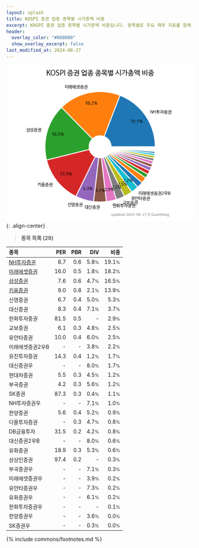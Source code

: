 ```yaml
---
layout: splash
title: KOSPI 증권 업종 종목별 시가총액 비중
excerpt: KOSPI 증권 업종 종목별 시가총액 비중입니다. 종목별로 주요 재무 지표를 함께 표시합니다.
header:
  overlay_color: "#800000"
  show_overlay_excerpt: false
last_modified_at: 2024-08-27
---
```



![KOSPI 증권 업종 종목별 시가총액 비중](/stats/sector/images/kospi_업종_증권_종목.png){: .align-center}


> **종목 목록 (29)**<a id="list"></a>

| **종목** | **PER** | **PBR** | **DIV** | **비중** |
| :------- | ------: | ------: | ------: | -------: |
| [NH투자증권](/005940/) | 8.7 | 0.6 | 5.8<small>%</small> | 19.1<small>%</small> |
| [미래에셋증권](/006800/) | 16.0 | 0.5 | 1.8<small>%</small> | 18.2<small>%</small> |
| [삼성증권](/016360/) | 7.6 | 0.6 | 4.7<small>%</small> | 16.5<small>%</small> |
| [키움증권](/039490/) | 9.0 | 0.8 | 2.1<small>%</small> | 13.9<small>%</small> |
| 신영증권 | 6.7 | 0.4 | 5.0<small>%</small> | 5.3<small>%</small> |
| 대신증권 | 8.3 | 0.4 | 7.1<small>%</small> | 3.7<small>%</small> |
| 한화투자증권 | 81.5 | 0.5 | - | 2.9<small>%</small> |
| 교보증권 | 6.1 | 0.3 | 4.8<small>%</small> | 2.5<small>%</small> |
| 유안타증권 | 10.0 | 0.4 | 6.0<small>%</small> | 2.5<small>%</small> |
| 미래에셋증권2우B | - | - | 3.8<small>%</small> | 2.2<small>%</small> |
| 유진투자증권 | 14.3 | 0.4 | 1.2<small>%</small> | 1.7<small>%</small> |
| 대신증권우 | - | - | 8.0<small>%</small> | 1.7<small>%</small> |
| 현대차증권 | 5.5 | 0.3 | 4.5<small>%</small> | 1.2<small>%</small> |
| 부국증권 | 4.2 | 0.3 | 5.6<small>%</small> | 1.2<small>%</small> |
| SK증권 | 87.3 | 0.3 | 0.4<small>%</small> | 1.1<small>%</small> |
| NH투자증권우 | - | - | 7.1<small>%</small> | 1.0<small>%</small> |
| 한양증권 | 5.6 | 0.4 | 5.2<small>%</small> | 0.9<small>%</small> |
| 다올투자증권 | - | 0.3 | 4.7<small>%</small> | 0.8<small>%</small> |
| DB금융투자 | 31.5 | 0.2 | 4.2<small>%</small> | 0.8<small>%</small> |
| 대신증권2우B | - | - | 8.0<small>%</small> | 0.6<small>%</small> |
| 유화증권 | 18.9 | 0.3 | 5.3<small>%</small> | 0.6<small>%</small> |
| 상상인증권 | 97.4 | 0.2 | - | 0.3<small>%</small> |
| 부국증권우 | - | - | 7.1<small>%</small> | 0.3<small>%</small> |
| 미래에셋증권우 | - | - | 3.9<small>%</small> | 0.2<small>%</small> |
| 유안타증권우 | - | - | 7.3<small>%</small> | 0.2<small>%</small> |
| 유화증권우 | - | - | 6.1<small>%</small> | 0.2<small>%</small> |
| 한화투자증권우 | - | - | - | 0.1<small>%</small> |
| 한양증권우 | - | - | 3.6<small>%</small> | 0.0<small>%</small> |
| SK증권우 | - | - | 0.3<small>%</small> | 0.0<small>%</small> |

{% include commons/footnotes.md %}